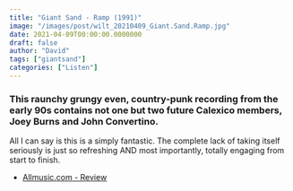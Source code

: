 ```yaml
---
title: "Giant Sand - Ramp (1991)"
image: "/images/post/wilt_20210409_Giant.Sand.Ramp.jpg"
date: 2021-04-09T00:00:00.0000000
draft: false
author: "David"
tags: ["giantsand"]
categories: ["Listen"]
---
```

### This raunchy grungy even, country-punk recording from the early 90s contains not one but two future Calexico members, Joey Burns and John Convertino.

 All I can say is this is a simply fantastic. The complete lack of taking itself seriously is just so refreshing AND most importantly, totally engaging from start to finish.

-  [Allmusic.com - Review](https://www.allmusic.com/album/ramp-mw0000091732)